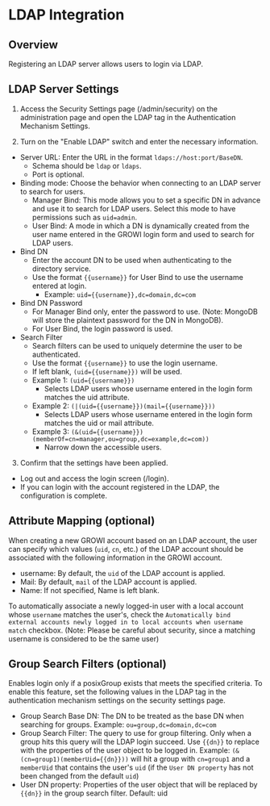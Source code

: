 # LDAP Integration

## Overview

Registering an LDAP server allows users to login via LDAP.

## LDAP Server Settings

1. Access the Security Settings page (/admin/security) on the administration page and open the LDAP tag in the Authentication Mechanism Settings.

2. Turn on the "Enable LDAP" switch and enter the necessary information.
  - Server URL: Enter the URL in the format `ldaps://host:port/BaseDN`.
    - Schema should be `ldap` or `ldaps`.
    - Port is optional.
  - Binding mode: Choose the behavior when connecting to an LDAP server to search for users.
    - Manager Bind: This mode allows you to set a specific DN in advance and use it to search for LDAP users. Select this mode to have permissions such as `uid=admin`.
    - User Bind: A mode in which a DN is dynamically created from the user name entered in the GROWI login form and used to search for LDAP users.
  - Bind DN
    - Enter the account DN to be used when authenticating to the directory service.
    - Use the format `{{username}}` for User Bind to use the username entered at login.
      - Example: `uid={{username}},dc=domain,dc=com`
  - Bind DN Password
    - For Manager Bind only, enter the password to use. (Note: MongoDB will store the plaintext password for the DN in MongoDB).
    - For User Bind, the login password is used.
  - Search Filter
    - Search filters can be used to uniquely determine the user to be authenticated.
    - Use the format `{{username}}` to use the login username.
    - If left blank, `(uid={{username}})` will be used.
    - Example 1: `(uid={{username}})`
      - Selects LDAP users whose username entered in the login form matches the uid attribute.
    - Example 2: `(|(uid={{username}})(mail={{username}}))`
      - Selects LDAP users whose username entered in the login form matches the uid or mail attribute.
    - Example 3: `(&(uid={{username}})(memberOf=cn=manager,ou=group,dc=example,dc=com))`
      - Narrow down the accessible users.

3. Confirm that the settings have been applied.
  - Log out and access the login screen (/login).
  - If you can login with the account registered in the LDAP, the configuration is complete.

## Attribute Mapping (optional)

When creating a new GROWI account based on an LDAP account, the user can specify which values (`uid`, `cn`, etc.) of the LDAP account should be associated with the following information in the GROWI account.

- username: By default, the `uid` of the LDAP account is applied.
- Mail: By default, `mail` of the LDAP account is applied.
- Name: If not specified, Name is left blank.

To automatically associate a newly logged-in user with a local account whose `username` matches the user's, check the `Automatically bind external accounts newly logged in to local accounts when username match` checkbox. (Note: Please be careful about security, since a matching username is considered to be the same user)

## Group Search Filters (optional)

Enables login only if a posixGroup exists that meets the specified criteria. To enable this feature, set the following values in the LDAP tag in the authentication mechanism settings on the security settings page.

- Group Search Base DN: The DN to be treated as the base DN when searching for groups.
  Example: `ou=group,dc=domain,dc=com`
- Group Search Filter: The query to use for group filtering. Only when a group hits this query will the LDAP login succeed. Use `{{dn}}` to replace with the properties of the user object to be logged in.
  Example: `(&(cn=group1)(memberUid={{dn}}))` will hit a group with `cn=group1` and a `memberUid` that contains the user's `uid` (if the `User DN property` has not been changed from the default `uid`)
- User DN property: Properties of the user object that will be replaced by `{{dn}}` in the group search filter.
  Default: uid
